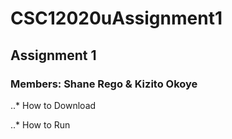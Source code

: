 # CSC12020uAssignment1
## Assignment 1 
### Members: Shane Rego & Kizito Okoye
..* How to Download

..* How to Run


